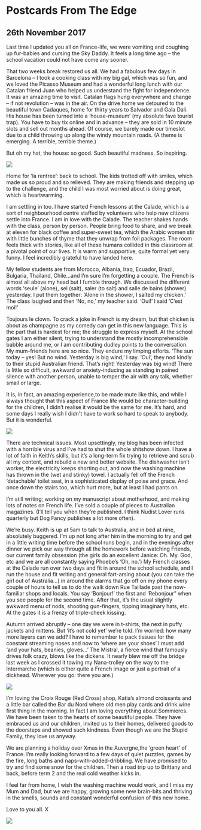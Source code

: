 ﻿                
# Postcards From The Edge

## 26th November 2017

Last time I updated you all on France-life, we were vomiting and coughing up fur-babies and cursing the Sky Daddy. It feels a long time ago – the school vacation could not have come any sooner.

That two weeks break restored us all. We had a fabulous few days in Barcelona – I took a cooking class with my big gal, which was so fun, and we loved the Picasso Museum and had a wonderful long lunch with our Catalan friend Juan who helped us understand the fight for independence. It was an amazing time to visit. Catalan flags hung everywhere and change – if not revolution – was in the air. On the drive home we detoured to the beautiful town Cadaques, home for thirty years to Salvador and Gala Dali. His house has been turned into a ‘house-museum’ (my absolute fave tourist trap). You have to buy tix online and in advance – they are sold in 10 minute slots and sell out months ahead. Of course, we barely made our timeslot due to a child throwing up along the windy mountain roads. (A theme is emerging. A terrible, terrible theme.)

But oh my hat, the house: so good. Such beautiful madness. So inspiring.

<img src="http://mogantosh.com/images/20171126/pic1.png" class="photo-vert" />

Home for ‘la rentree’: back to school. The kids trotted off with smiles, which made us so proud and so relieved. They are making friends and stepping up to the challenge, and the child I was most worried about is doing great, which is heartwarming.

I am settling in too. I have started French lessons at the Calade, which is a sort of neighbourhood centre staffed by volunteers who help new citizens settle into France. I am in love with the Calade. The teacher shakes hands with the class, person by person. People bring food to share, and we break at eleven for black coffee and super-sweet tea, which the Arabic women stir with little bunches of thyme that they unwrap from foil packages. The room feels thick with stories, like all of these humans collided in this classroom at a pivotal point of our lives. It is warm and supportive, quite formal yet very funny. I feel incredibly grateful to have landed here.

My fellow students are from Morocco, Albania, Iraq, Ecuador, Brazil, Bulgaria, Thailand, Chile…and I’m sure I’m forgetting a couple. The French is almost all above my head but I fumble through. We discussed the different words ‘seule’ (alone), sel (salt), saler (to salt) and salle de bains (shower) yesterday. I put them together: ‘Alone in the shower, I salted my chicken.’ The class laughed and then ‘No, no,’ my teacher said. ‘Oui!’ I said ‘C’est moi!’

Toujours le clown. To crack a joke in French is my dream, but that chicken is about as champagne as my comedy can get in this new language. This is the part that is hardest for me; the struggle to express myself. At the school gates I am either silent, trying to understand the mostly incomprehensible babble around me, or I am contributing dudley points to the conversation. My mum-friends here are so nice. They endure my limping efforts. ‘The sun today – yes! But no wind. Yesterday is big wind,’ I say.  ‘Oui’, they nod kindly to their stupid Australian friend. That’s right! Yesterday was big wind! There is little so difficult, awkward or anxiety-inducing as standing in pained silence with another person, unable to temper the air with any talk, whether small or large.

It is, in fact, an amazing experience,to be made mute like this,  and while I always thought that this aspect of France life would be character-building for the children, I didn’t realise it would be the same for me. It’s hard, and some days I really wish I didn't have to work so hard to speak to anybody. But it is wonderful.

<img src="http://mogantosh.com/images/20171126/pic4.jpg" class="photo-horiz" />

There are technical issues. Most upsettingly, my blog has been infected with a horrible virus and I’ve had to shut the whole shitshow down. I have a lot of faith in Keith’s skills, but it’s a long-term fix trying to retrieve and scrub all my content, and rebuild a new and better website. The dishwasher isn’t worker, the electricity keeps shorting out, and now the washing machine has thrown in the (wet and stinky) towel. I actually fell off the French ‘detachable’ toilet seat, in a sophisticated display of poise and grace. And once down the stairs too, which hurt more, but at least I had pants on.

I’m still writing; working on my manuscript about motherhood, and making lots of notes on French life. I’ve sold a couple of pieces to Australian magazines. (I’ll tell you when they’re published. I think Nudist Lover runs quarterly but Dog Fancy publishes a lot more often).

We’re busy. Keith is up at 5am to talk to Australia, and in bed at nine, absolutely buggered. I’m up not long after him in the morning to try and get in a little writing time before the school runs begin, and in the evenings after dinner we pick our way through all the homework before watching Friends, our current family obsession (the girls do an excellent Janice: Oh. My. God, etc and we are all constantly saying Phoebe’s ‘Oh, no.’)  My French classes at the Calade run over two days and fit in around the school schedule, and I run the house and fit writing and general fart-arsing about (you can take the girl out of Australia…) in around the alarms that go off on my phone every couple of hours to tell us to do the walk down Rue Taillade past the now-familiar shops and locals. You say ‘Bonjour!’ the first and ‘Rebonjour” when you see people for the second time. After that, it’s the usual slightly awkward menu of nods, shooting gun-fingers, tipping imaginary hats, etc. At the gates it is a frenzy of triple-cheek kissing.

Autumn arrived abruptly – one day we were in t-shirts, the next in puffy jackets and mittens. But ‘it’s not cold yet’ we’re told. I’m worried: how many more layers can we add? I have to remember to pack tissues for the constant streaming noses and now to ‘where are your shoes’ I must add ‘and your hats, beanies, gloves...’ The Mistral, a fierce wind that famously drives folk crazy, blows like the dickens. It nearly blew me off the bridge last week as I crossed it towing my Nana-trolley on the way to the Intermarche (which is either quite a French image or just a portrait of a dickhead. Wherever you go: there you are.)

<img src="http://mogantosh.com/images/20171126/pic2.png" class="photo-vert" />

I’m loving the Croix Rouge (Red Cross) shop, Katia’s almond croissants and a little bar called the Bar du Nord where old men play cards and drink wine first thing in the morning. In fact I am loving everything about Sommieres. We have been taken to the hearts of some beautiful people. They have embraced us and our children, invited us to their homes, delivered goods to the doorsteps and showed such kindness. Even though we are the Stupid Family, they love us anyway.

We are planning a holiday over Xmas in the Auvergne,the ‘green heart’ of France. I’m really looking forward to a few days of quiet puzzles, games by the fire, long baths and naps-with-added-dribbling. We have promised to try and find some snow for the children. Then a road trip up to Brittany and back, before term 2 and the real cold weather kicks in.

I feel far from home, I wish the washing machine would work, and I miss my Mum and Dad, but we are happy, growing some new brain-bits and thriving in the smells, sounds and constant wonderful confusion of this new home.

Love to you all. X

<img src="http://mogantosh.com/images/20171126/pic3.png" class="photo-vert" />

